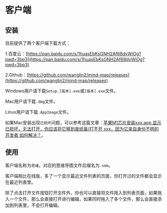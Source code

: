 # 客户端

## 安装

目前提供了两个客户端下载方式：

1.百度云：[https://pan.baidu.com/s/1huasEbKsGNH2Af68dvWiOg?pwd=3bp3](https://pan.baidu.com/s/1huasEbKsGNH2Af68dvWiOg?pwd=3bp3)

2.Github：[https://github.com/wanglin2/mind-map/releases](https://github.com/wanglin2/mind-map/releases)

Windows用户请下载`Setup.[版本].exe`或`[版本].exe`文件。

Mac用户请下载`.dmg`文件。

Linux用户请下载`.AppImage`文件。

如果Mac安装出现`已损坏`问题，可以参考这篇文章：[苹果M1芯片安装xxx.app 显示已损坏，无法打开，你应该将它移到废纸篓/打不开 xxx，因为它来自身份不明的开发者 如何解决？](https://www.jianshu.com/p/031efc52ccea)。

## 使用

客户端名称为`思绪`，对应的思维导图文件后缀名为`.smm`。

客户端相比在线版，多了一个显示最近文件列表的页面，你打开过的文件都会显示在最近列表里。

除了点击打开文件按钮打开文件外，你也可以直接将文件拖入到列表页面，如果拖入一个文件，那么会直接打开进行编辑，如果同时拖入了多个文件，那么会直接添加到列表里，不会打开编辑。

